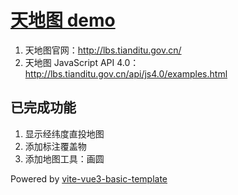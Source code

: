 # [天地图 demo](https://github.com/dizuncainiao/tianditu-demo)

1. 天地图官网：http://lbs.tianditu.gov.cn/
2. 天地图 JavaScript API 4.0：http://lbs.tianditu.gov.cn/api/js4.0/examples.html

## 已完成功能

1. 显示经纬度直投地图
2. 添加标注覆盖物
3. 添加地图工具：画圆

Powered by [vite-vue3-basic-template](https://github.com/dizuncainiao/vite-vue3-basic-template)

